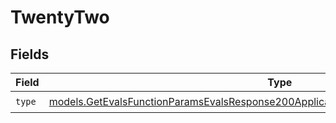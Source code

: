 # TwentyTwo


## Fields

| Field                                                                                                                                                                            | Type                                                                                                                                                                             | Required                                                                                                                                                                         | Description                                                                                                                                                                      |
| -------------------------------------------------------------------------------------------------------------------------------------------------------------------------------- | -------------------------------------------------------------------------------------------------------------------------------------------------------------------------------- | -------------------------------------------------------------------------------------------------------------------------------------------------------------------------------- | -------------------------------------------------------------------------------------------------------------------------------------------------------------------------------- |
| `type`                                                                                                                                                                           | [models.GetEvalsFunctionParamsEvalsResponse200ApplicationJSONResponseBodyData522Type](../models/getevalsfunctionparamsevalsresponse200applicationjsonresponsebodydata522type.md) | :heavy_check_mark:                                                                                                                                                               | N/A                                                                                                                                                                              |
